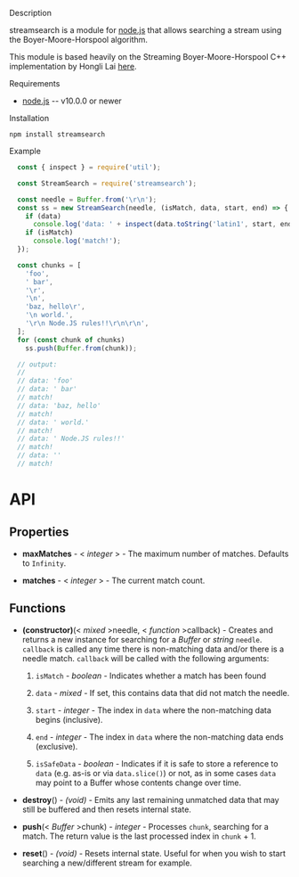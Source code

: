 Description


streamsearch is a module for [node.js](http://nodejs.org/) that allows searching a stream using the Boyer-Moore-Horspool algorithm.

This module is based heavily on the Streaming Boyer-Moore-Horspool C++ implementation by Hongli Lai [here](https://github.com/FooBarWidget/boyer-moore-horspool).


Requirements


* [node.js](http://nodejs.org/) -- v10.0.0 or newer


Installation


    npm install streamsearch

Example


```js
  const { inspect } = require('util');

  const StreamSearch = require('streamsearch');

  const needle = Buffer.from('\r\n');
  const ss = new StreamSearch(needle, (isMatch, data, start, end) => {
    if (data)
      console.log('data: ' + inspect(data.toString('latin1', start, end)));
    if (isMatch)
      console.log('match!');
  });

  const chunks = [
    'foo',
    ' bar',
    '\r',
    '\n',
    'baz, hello\r',
    '\n world.',
    '\r\n Node.JS rules!!\r\n\r\n',
  ];
  for (const chunk of chunks)
    ss.push(Buffer.from(chunk));

  // output:
  //
  // data: 'foo'
  // data: ' bar'
  // match!
  // data: 'baz, hello'
  // match!
  // data: ' world.'
  // match!
  // data: ' Node.JS rules!!'
  // match!
  // data: ''
  // match!
```


API
===

Properties
----------

* **maxMatches** - < _integer_ > - The maximum number of matches. Defaults to `Infinity`.

* **matches** - < _integer_ > - The current match count.


Functions
---------

* **(constructor)**(< _mixed_ >needle, < _function_ >callback) - Creates and returns a new instance for searching for a _Buffer_ or _string_ `needle`. `callback` is called any time there is non-matching data and/or there is a needle match. `callback` will be called with the following arguments:

  1. `isMatch` - _boolean_ - Indicates whether a match has been found

  2. `data` - _mixed_ - If set, this contains data that did not match the needle.

  3. `start` - _integer_ - The index in `data` where the non-matching data begins (inclusive).

  4. `end` - _integer_ - The index in `data` where the non-matching data ends (exclusive).

  5. `isSafeData` - _boolean_ - Indicates if it is safe to store a reference to `data` (e.g. as-is or via `data.slice()`) or not, as in some cases `data` may point to a Buffer whose contents change over time.

* **destroy**() - _(void)_ - Emits any last remaining unmatched data that may still be buffered and then resets internal state.

* **push**(< _Buffer_ >chunk) - _integer_ - Processes `chunk`, searching for a match. The return value is the last processed index in `chunk` + 1.

* **reset**() - _(void)_ - Resets internal state. Useful for when you wish to start searching a new/different stream for example.

